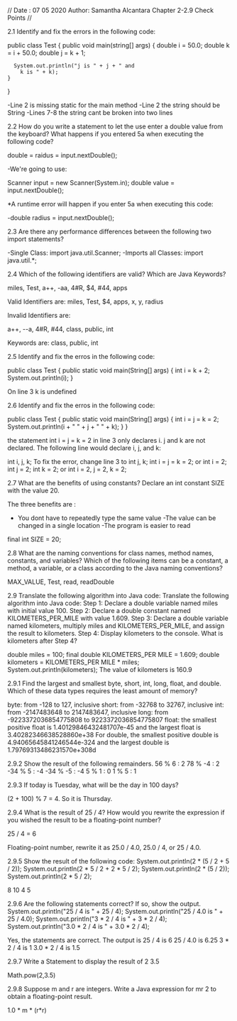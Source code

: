 //
Date : 07 05 2020
Author: Samantha Alcantara
Chapter 2-2.9 Check Points
//



2.1  Identify and fix the errors in the following code:

  public class Test {
    public void main(string[] args) {
      double i = 50.0;
      double k = i + 50.0;
      double j = k + 1;

      System.out.println("j is " + j + " and
        k is " + k);
    }
  }

-Line 2 is missing static for the main method
-Line 2 the string should be String 
-Lines 7-8 the string cant be broken into two lines


2.2 How do you  write a statement to let the use enter a double 
value from the keyboard? What happens if you entered 5a when 
executing the following code?

double = raidus = input.nextDouble();

-We're going to use:

Scanner input = new Scanner(System.in);
double value = input.nextDouble();

*A runtime error will happen if you enter 5a when executing
this code:

-double radius = input.nextDouble();


2.3   Are there any performance differences between the following two import
statements?


-Single Class:   import java.util.Scanner;
-Imports all Classes: import java.util.*;


2.4 Which of the following identifiers are valid? Which are
Java Keywords?


miles, Test, a++, -aa, 4#R, $4, #44, apps

Valid Identifiers are:
miles, Test, $4, apps, x, y, radius

Invalid Identifiers are:

a++, --a, 4#R, #44, class, public, int

Keywords are: class, public, int



2.5 Identify and fix the erros in the following code:

 public class Test {
    public static void main(String[] args) {
      int i = k + 2;
      System.out.println(i);
    }


On line 3 k is undefined



2.6 Identify and fix the erros in the following code:
  
  public class Test {
    public static void main(String[] args) {
      int i = j = k = 2;
      System.out.println(i + " " + j + " " + k);
    }
  }

 the statement int i = j = k = 2 in line 3 only declares i. j 
and k are not declared. The following line would declare i, j, and k:


int i, j, k;
To fix the error, change line 3 to
int j, k;
int i = j = k = 2;
or
int i = 2;
int j = 2;
int k = 2;
or
int i = 2, j = 2, k = 2;



2.7  What are the benefits of using constants? Declare an int
constant SIZE with the value 20.


The three benefits are :
- You dont have to repeatedly type the same value
-The value can be changed in a single location
-The program is easier to read


final int SIZE = 20;


2.8  What are the naming conventions for class names,
method names, constants, and variables? Which of the
following items can be a constant, a method, a variable, 
or a class according to the Java naming conventions?

MAX_VALUE, Test, read, readDouble



2.9 Translate the following algorithm into Java code:
Translate the following algorithm into Java code:
Step 1: Declare a double variable named miles with initial value 100.
Step 2: Declare a double constant named KILOMETERS_PER_MILE with value 1.609.
Step 3: Declare a double variable named kilometers, multiply miles and KILOMETERS_PER_MILE, and assign the result to kilometers.
Step 4: Display kilometers to the console.
What is kilometers after Step 4?

double miles = 100;
final double KILOMETERS_PER MILE = 1.609;
double kilometers = KILOMETERS_PER MILE * miles;
System.out.println(kilometers);
The value of kilometers is 160.9

2.9.1 Find the largest and smallest byte, short, int, 
long, float, and double. Which of these data types 
requires the least amount of memory?

byte: from -128 to 127, inclusive
short: from -32768 to 32767, inclusive
int: from -2147483648 to 2147483647, inclusive
long: from -9223372036854775808 to 9223372036854775807
float: the smallest positive float is 1.40129846432481707e-45 
and the largest float is 3.40282346638528860e+38
For double, the smallest positive double is 
4.94065645841246544e-324 and the largest double is 1.79769313486231570e+308d

2.9.2  Show the result of the following remainders.
56 % 6 : 2
78 % -4 : 2
-34 % 5 : -4
-34 % -5 : -4
5 % 1 : 0
1 % 5 : 1

2.9.3 If today is Tuesday, what will be the day in 100 days?

(2 + 100) % 7 = 4. So it is Thursday.



2.9.4  What is the result of 25 / 4? 
How would you rewrite the expression if you wished the 
result to be a floating-point number?

25 / 4 =  6 

Floating-point number, rewrite it as 25.0 / 4.0, 25.0 / 4, or 25 / 4.0.


2.9.5 Show the result of the following code:
System.out.println(2 * (5 / 2 + 5 / 2));
System.out.println(2 * 5 / 2 + 2 * 5 / 2);
System.out.println(2 * (5 / 2));
System.out.println(2 * 5 / 2);


8
10
4
5



2.9.6 Are the following statements correct? If so, show the output.
System.out.println("25 / 4 is " + 25 / 4);
System.out.println("25 / 4.0 is " + 25 / 4.0);
System.out.println("3 * 2 / 4 is " + 3 * 2 / 4);
System.out.println("3.0 * 2 / 4 is " + 3.0 * 2 / 4);


Yes, the statements are correct. The output is
25 / 4 is 6
25 / 4.0 is 6.25
3 * 2 / 4 is 1
3.0 * 2 / 4 is 1.5


2.9.7 Write a Statement to display the result of 2 3.5 

Math.pow(2,3.5)

2.9.8  Suppose m and r are integers. Write a Java expression for mr 2 to obtain a floating-point result.

1.0 * m * (r*r)


